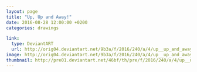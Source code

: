 ```yaml
---
layout: page
title: "Up, Up and Away!"
date: 2016-08-28 12:00:00 +0200
categories: drawings

link:
  type: DeviantART
  url: http://orig04.deviantart.net/9b3a/f/2016/240/a/4/up__up_and_away__by_eligius57-dafmwh9.jpg
image: http://orig04.deviantart.net/9b3a/f/2016/240/a/4/up__up_and_away__by_eligius57-dafmwh9.jpg
thumbnail: http://pre01.deviantart.net/46bf/th/pre/f/2016/240/a/4/up__up_and_away__by_eligius57-dafmwh9.jpg
---
```

